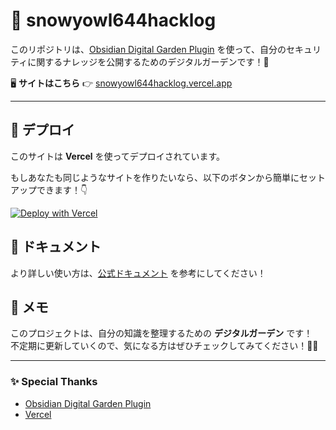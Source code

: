 # 🌿 snowyowl644hacklog
このリポジトリは、[Obsidian Digital Garden Plugin](https://github.com/oleeskild/Obsidian-Digital-Garden) を使って、自分のセキュリティに関するナレッジを公開するためのデジタルガーデンです！🌱

🖥 **サイトはこちら** 👉 [snowyowl644hacklog.vercel.app](https://snowyowl644hacklog.vercel.app/)

---

## 🚀 デプロイ
このサイトは **Vercel** を使ってデプロイされています。

もしあなたも同じようなサイトを作りたいなら、以下のボタンから簡単にセットアップできます！👇

[![Deploy with Vercel](https://vercel.com/button)](https://vercel.com/new/clone?repository-url=https://github.com/oleeskild/digitalgarden)



## 📖 ドキュメント
より詳しい使い方は、[公式ドキュメント](https://dg-docs.ole.dev/) を参考にしてください！


## 📝 メモ
このプロジェクトは、自分の知識を整理するための **デジタルガーデン** です！  
不定期に更新していくので、気になる方はぜひチェックしてみてください！👀✨

---

### ✨ Special Thanks
- [Obsidian Digital Garden Plugin](https://github.com/oleeskild/Obsidian-Digital-Garden)
- [Vercel](https://vercel.com/)

